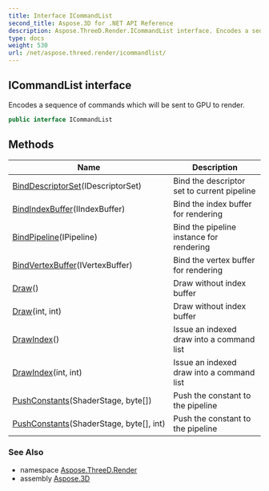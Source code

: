 ```yaml
---
title: Interface ICommandList
second_title: Aspose.3D for .NET API Reference
description: Aspose.ThreeD.Render.ICommandList interface. Encodes a sequence of commands which will be sent to GPU to render
type: docs
weight: 530
url: /net/aspose.threed.render/icommandlist/
---
```

## ICommandList interface

Encodes a sequence of commands which will be sent to GPU to render.

```csharp
public interface ICommandList
```

## Methods

| Name | Description |
| --- | --- |
| [BindDescriptorSet](../../aspose.threed.render/icommandlist/binddescriptorset/)(IDescriptorSet) | Bind the descriptor set to current pipeline |
| [BindIndexBuffer](../../aspose.threed.render/icommandlist/bindindexbuffer/)(IIndexBuffer) | Bind the index buffer for rendering |
| [BindPipeline](../../aspose.threed.render/icommandlist/bindpipeline/)(IPipeline) | Bind the pipeline instance for rendering |
| [BindVertexBuffer](../../aspose.threed.render/icommandlist/bindvertexbuffer/)(IVertexBuffer) | Bind the vertex buffer for rendering |
| [Draw](../../aspose.threed.render/icommandlist/draw/#draw)() | Draw without index buffer |
| [Draw](../../aspose.threed.render/icommandlist/draw/#draw_1)(int, int) | Draw without index buffer |
| [DrawIndex](../../aspose.threed.render/icommandlist/drawindex/#drawindex)() | Issue an indexed draw into a command list |
| [DrawIndex](../../aspose.threed.render/icommandlist/drawindex/#drawindex_1)(int, int) | Issue an indexed draw into a command list |
| [PushConstants](../../aspose.threed.render/icommandlist/pushconstants/#pushconstants)(ShaderStage, byte[]) | Push the constant to the pipeline |
| [PushConstants](../../aspose.threed.render/icommandlist/pushconstants/#pushconstants_1)(ShaderStage, byte[], int) | Push the constant to the pipeline |

### See Also

* namespace [Aspose.ThreeD.Render](../../aspose.threed.render/)
* assembly [Aspose.3D](../../)


